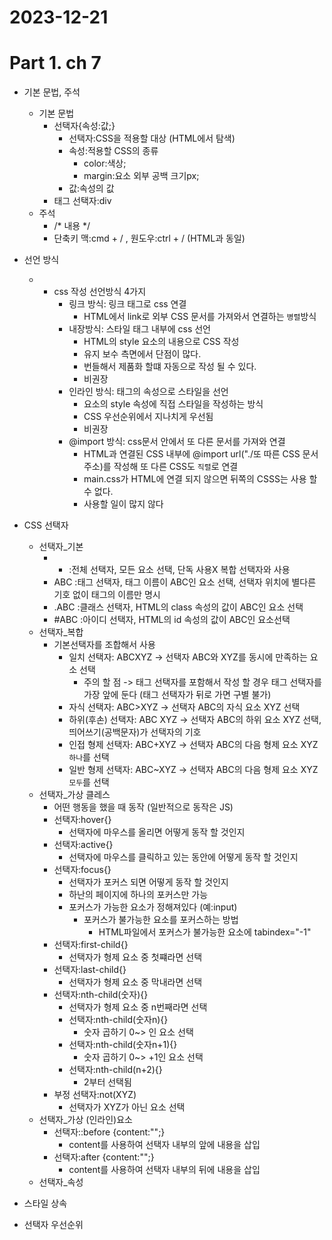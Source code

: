 # 2023-12-21
# Part 1. ch 7

- 기본 문법, 주석
  - 기본 문법
    - 선택자{속성:값;}
      - 선택자:CSS을 적용할 대상 (HTML에서 탐색)
      - 속성:적용할 CSS의 종류
        - color:색상;
        - margin:요소 외부 공백 크기px;
      - 값:속성의 값
    - 태그 선택자:div
  - 주석
    - /* 내용 */
    - 단축키 맥:cmd + / , 원도우:ctrl + / (HTML과 동일)
      
- 선언 방식
  - - css 작성 선언방식 4가지
        - 링크 방식: 링크 태그로 css 연결
          - HTML에서 link로 외부 CSS 문서를 가져와서 연결하는 `병렬`방식
        - 내장방식: 스타일 태그 내부에 css 선언
          - HTML의 style 요소의 내용으로 CSS 작성
          - 유지 보수 측면에서 단점이 많다.
          - 번들해서 제품화 할떄 자동으로 작성 될 수 있다.
          - 비권장
        - 인라인 방식: 태그의 속성으로 스타일을 선언
          - 요소의 style 속성에 직접 스타일을 작성하는 방식
          - CSS 우선순위에서 지나치게 우선됨
          - 비권장
        - @import 방식: css문서 안에서 또 다른 문서를 가져와 연결
          - HTML과 연결된 CSS 내부에 @import url("./또 따른 CSS 문서 주소)를 작성해 또 다른 CSS도 `직렬`로 연결
          - main.css가 HTML에 연결 되지 않으면 뒤쪽의 CSSS는 사용 할 수 없다.
          - 사용할 일이 많지 않다

- CSS 선택자
  - 선택자_기본
    - * :전체 선택자, 모든 요소 선택, 단독 사용X 복합 선택자와 사용
    - ABC :태그 선택자, 태그 이름이 ABC인 요소 선택, 선택자 위치에 별다른 기호 없이 태그의 이름만 명시
    - .ABC :클래스 선택자, HTML의 class 속성의 값이 ABC인 요소 선택
    - #ABC :아이디 선택자, HTML의 id 속성의 값이 ABC인 요소선택
  - 선택자_복합
    - 기본선택자를 조합해서 사용
      - 일치 선택자: ABCXYZ -> 선택자 ABC와 XYZ를 동시에 만족하는 요소 선택
        - 주의 할 점 -> 태그 선택자를 포함해서 작성 할 경우 태그 선택자를 가장 앞에 둔다 (태그 선택자가 뒤로 가면 구별 불가)
      - 자식 선택자: ABC>XYZ -> 선택자 ABC의 자식 요소 XYZ 선택
      - 하위(후손) 선택자: ABC XYZ -> 선택자 ABC의 하위 요소 XYZ 선택, 띄어쓰기(공백문자)가 선택자의 기호
      - 인접 형제 선택자: ABC+XYZ -> 선택자 ABC의 다음 형제 요소 XYZ `하나`를 선택
      - 일반 형제 선택자: ABC~XYZ -> 선택자 ABC의 다음 형제 요소 XYZ `모두`를 선택
  - 선택자_가상 클레스
    - 어떤 행동을 했을 때 동작 (일반적으로 동작은 JS)
    - 선택자:hover{}
      - 선택자에 마우스를 올리면 어떻게 동작 할 것인지
    - 선택자:active{}
      - 선택자에 마우스를 클릭하고 있는 동안에 어떻게 동작 할 것인지
    - 선택자:focus{}
      - 선택자가 포커스 되면 어떻게 동작 할 것인지
      - 하난의 페이지에 하나의 포커스만 가능
      - 포커스가 가능한 요소가 정해져있다 (예:input)
        - 포커스가 불가능한 요소를 포커스하는 방법
          - HTML파일에서 포커스가 불가능한 요소에 tabindex="-1"
    - 선택자:first-child{}
      - 선택자가 형제 요소 중 첫쨰라면 선택
    - 선택자:last-child{}
      - 선택자가 형제 요소 중 막내라면 선택
    - 선택자:nth-child(숫자){}
      - 선택자가 형제 요소 중 n번째라면 선택
      - 선택자:nth-child(숫자n){}
        - 숫자 곱하기 0~> 인 요소 선택
      - 선택자:nth-child(숫자n+1){}
        - 숫자 곱하기 0~> +1인 요소 선택
      - 선택자:nth-child(n+2){}
        - 2부터 선택됨
    - 부정 선택자:not(XYZ)
      - 선택자가 XYZ가 아닌 요소 선택
  - 선택자_가상 (인라인)요소
    - 선택자::before {content:"";}
      - content를 사용하여 선택자 내부의 앞에 내용을 삽입
    - 선택자:after {content:"";}
      - content를 사용하여 선택자 내부의 뒤에 내용을 삽입
  - 선택자_속성

- 스타일 상속
- 선택자 우선순위
